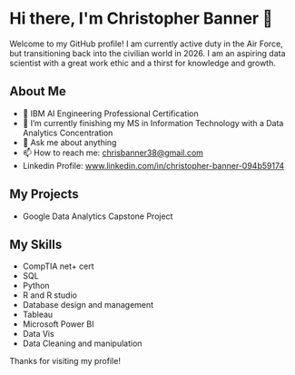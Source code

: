 # Hi there, I'm Christopher Banner 👋

Welcome to my GitHub profile! I am currently active duty in the Air Force, but transitioning back into the civilian world in 2026. I am an aspiring data scientist with a great work ethic and a thirst for knowledge and growth.


## About Me
- 🔭 IBM AI Engineering Professional Certification
- 🌱 I’m currently finishing my MS in Information Technology with a Data Analytics Concentration
- 💬 Ask me about anything
- 📫 How to reach me: chrisbanner38@gmail.com
- Linkedin Profile: www.linkedin.com/in/christopher-banner-094b59174

## My Projects
- Google Data Analytics Capstone Project

## My Skills
- CompTIA net+ cert
- SQL
- Python
- R and R studio
- Database design and management
- Tableau
- Microsoft Power BI
- Data Vis
- Data Cleaning and manipulation
  

Thanks for visiting my profile!
